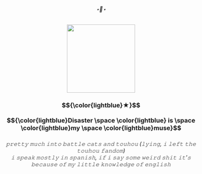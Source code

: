 <h6 align="center">⋆🐾⋆</h6>

###

<div align="center">
  <img height="180" src="https://files.catbox.moe/w9g6be.png"  />
</div>

<h3 align="center">$${\color{lightblue}★}$$<br><br>$${\color{lightblue}Disaster \space \color{lightblue} is \space \color{lightblue}my \space \color{lightblue}muse}$$</h3>

###

<h6 align="center">𝚙𝚛𝚎𝚝𝚝𝚢 𝚖𝚞𝚌𝚑 𝚒𝚗𝚝𝚘 𝚋𝚊𝚝𝚝𝚕𝚎 𝚌𝚊𝚝𝚜 𝚊𝚗𝚍 𝚝𝚘𝚞𝚑𝚘𝚞 (𝚕𝚢𝚒𝚗𝚐, 𝚒 𝚕𝚎𝚏𝚝 𝚝𝚑𝚎 𝚝𝚘𝚞𝚑𝚘𝚞 𝚏𝚊𝚗𝚍𝚘𝚖)<br>𝚒 𝚜𝚙𝚎𝚊𝚔 𝚖𝚘𝚜𝚝𝚕𝚢 𝚒𝚗 𝚜𝚙𝚊𝚗𝚒𝚜𝚑, 𝚒𝚏 𝚒 𝚜𝚊𝚢 𝚜𝚘𝚖𝚎 𝚠𝚎𝚒𝚛𝚍 𝚜𝚑𝚒𝚝 𝚒𝚝'𝚜 𝚋𝚎𝚌𝚊𝚞𝚜𝚎 𝚘𝚏 𝚖𝚢 𝚕𝚒𝚝𝚝𝚕𝚎 𝚔𝚗𝚘𝚠𝚕𝚎𝚍𝚐𝚎 𝚘𝚏 𝚎𝚗𝚐𝚕𝚒𝚜𝚑</h6>

